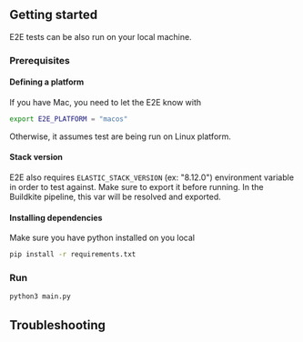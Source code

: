 
## Getting started
E2E tests can be also run on your local machine.

### Prerequisites

#### Defining a platform
If you have Mac, you need to let the E2E know with
```bash
export E2E_PLATFORM = "macos"
```
Otherwise, it assumes test are being run on Linux platform.

#### Stack version
E2E also requires `ELASTIC_STACK_VERSION` (ex: "8.12.0") environment variable in order to test against.
Make sure to export it before running. In the Buildkite pipeline, this var will be resolved and exported. 

#### Installing dependencies
Make sure you have python installed on you local
```bash
pip install -r requirements.txt
```

### Run
```bash
python3 main.py
```

## Troubleshooting
